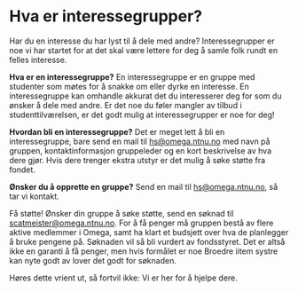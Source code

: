 # Hva er interessegrupper?
Har du en interesse du har lyst til å dele med andre? Interessegrupper er noe vi har startet for at det skal være lettere for deg å samle folk rundt en felles interesse.

**Hva er en interessegruppe?** En interessegruppe er en gruppe med studenter som møtes for å snakke om eller dyrke en interesse. En interessegruppe kan omhandle akkurat det du interesserer deg for som du ønsker å dele med andre. Er det noe du føler mangler av tilbud i studenttilværelsen, er det godt mulig at interessegrupper er noe for deg!

**Hvordan bli en interessegruppe?** Det er meget lett å bli en interessegruppe, bare send en mail til hs@omega.ntnu.no med navn på gruppen, kontaktinformasjon gruppeleder og en kort beskrivelse av hva dere gjør. Hvis dere trenger ekstra utstyr er det mulig å søke støtte fra fondet.

**Ønsker du å opprette en gruppe?** Send en mail til hs@omega.ntnu.no, så tar vi kontakt.

Få støtte! Ønsker din gruppe å søke støtte, send en søknad til scatmeister@omega.ntnu.no. For å få penger må gruppen bestå av flere aktive medlemmer i Omega, samt ha klart et budsjett over hva de planlegger å bruke pengene på. Søknaden vil så bli vurdert av fondsstyret. Det er altså ikke en garanti å få penger, men hvis formålet er noe Broedre iitem systre kan nyte godt av lover det godt for søknaden.

Høres dette vrient ut, så fortvil ikke: Vi er her for å hjelpe dere.